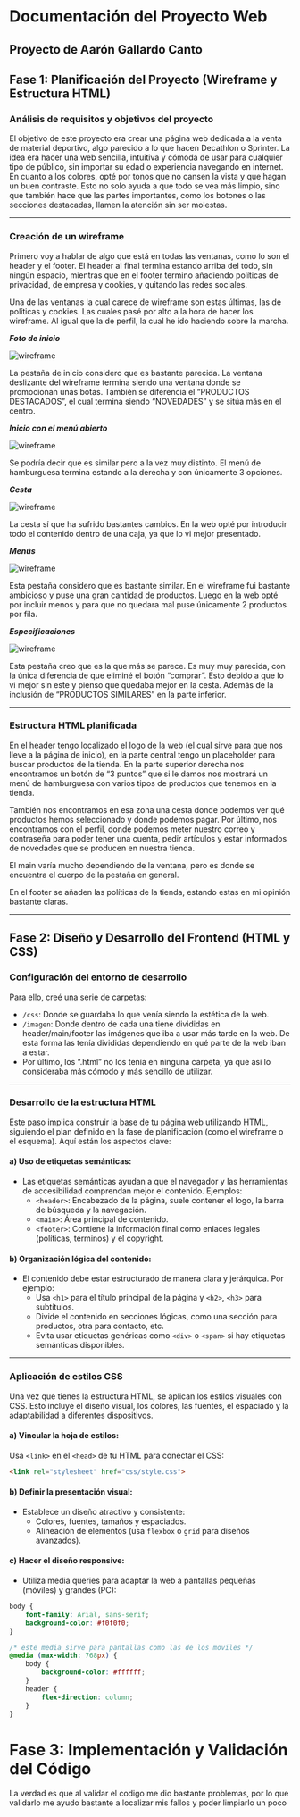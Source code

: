 # Documentación del Proyecto Web

## Proyecto de Aarón Gallardo Canto

## Fase 1: Planificación del Proyecto (Wireframe y Estructura HTML)

### Análisis de requisitos y objetivos del proyecto
El objetivo de este proyecto era crear una página web dedicada a la venta de material deportivo, algo parecido a lo que hacen Decathlon o Sprinter. La idea era hacer una web sencilla, intuitiva y cómoda de usar para cualquier tipo de público, sin importar su edad o experiencia navegando en internet. En cuanto a los colores, opté por tonos que no cansen la vista y que hagan un buen contraste. Esto no solo ayuda a que todo se vea más limpio, sino que también hace que las partes importantes, como los botones o las secciones destacadas, llamen la atención sin ser molestas.

---

### Creación de un wireframe

Primero voy a hablar de algo que está en todas las ventanas, como lo son el header y el footer. El header al final termina estando arriba del todo, sin ningún espacio, mientras que en el footer termino añadiendo políticas de privacidad, de empresa y cookies, y quitando las redes sociales.

Una de las ventanas la cual carece de wireframe son estas últimas, las de políticas y cookies. Las cuales pasé por alto a la hora de hacer los wireframe. Al igual que la de perfil, la cual he ido haciendo sobre la marcha.

**_Foto de inicio_**

![wireframe](imagen/readme/Inicio%20.png)

La pestaña de inicio considero que es bastante parecida. La ventana deslizante del wireframe termina siendo una ventana donde se promocionan unas botas. También se diferencia el “PRODUCTOS DESTACADOS”, el cual termina siendo “NOVEDADES” y se sitúa más en el centro.

**_Inicio con el menú abierto_**

![wireframe](imagen/readme/Inicio%20con%20menu%20abierto.png)

Se podría decir que es similar pero a la vez muy distinto. El menú de hamburguesa termina estando a la derecha y con únicamente 3 opciones.

**_Cesta_**

![wireframe](imagen/readme/Modelos%20de%20un%20producto%20copy.png)

La cesta sí que ha sufrido bastantes cambios. En la web opté por introducir todo el contenido dentro de una caja, ya que lo vi mejor presentado.

**_Menús_**

![wireframe](imagen/readme/Modelos%20de%20un%20producto.png)

Esta pestaña considero que es bastante similar. En el wireframe fui bastante ambicioso y puse una gran cantidad de productos. Luego en la web opté por incluir menos y para que no quedara mal puse únicamente 2 productos por fila.

**_Especificaciones_**

![wireframe](imagen/readme/Espicificaciones%20del%20producto.png)

Esta pestaña creo que es la que más se parece. Es muy muy parecida, con la única diferencia de que eliminé el botón “comprar”. Esto debido a que lo vi mejor sin este y pienso que quedaba mejor en la cesta. Además de la inclusión de “PRODUCTOS SIMILARES” en la parte inferior.

---

### Estructura HTML planificada
En el header tengo localizado el logo de la web (el cual sirve para que nos lleve a la página de inicio), en la parte central tengo un placeholder para buscar productos de la tienda. En la parte superior derecha nos encontramos un botón de “3 puntos” que si le damos nos mostrará un menú de hamburguesa con varios tipos de productos que tenemos en la tienda.

También nos encontramos en esa zona una cesta donde podemos ver qué productos hemos seleccionado y donde podemos pagar. Por último, nos encontramos con el perfil, donde podemos meter nuestro correo y contraseña para poder tener una cuenta, pedir artículos y estar informados de novedades que se producen en nuestra tienda.

El main varía mucho dependiendo de la ventana, pero es donde se encuentra el cuerpo de la pestaña en general.

En el footer se añaden las políticas de la tienda, estando estas en mi opinión bastante claras.

---

## Fase 2: Diseño y Desarrollo del Frontend (HTML y CSS)

### Configuración del entorno de desarrollo
Para ello, creé una serie de carpetas:
- `/css`: Donde se guardaba lo que venía siendo la estética de la web.
- `/imagen`: Donde dentro de cada una tiene divididas en header/main/footer las imágenes que iba a usar más tarde en la web. De esta forma las tenía divididas dependiendo en qué parte de la web iban a estar.
- Por último, los “.html” no los tenía en ninguna carpeta, ya que así lo consideraba más cómodo y más sencillo de utilizar.

---

### Desarrollo de la estructura HTML
Este paso implica construir la base de tu página web utilizando HTML, siguiendo el plan definido en la fase de planificación (como el wireframe o el esquema). Aquí están los aspectos clave:

#### a) Uso de etiquetas semánticas:
- Las etiquetas semánticas ayudan a que el navegador y las herramientas de accesibilidad comprendan mejor el contenido. Ejemplos:
    - `<header>`: Encabezado de la página, suele contener el logo, la barra de búsqueda y la navegación.
    - `<main>`: Área principal de contenido.
    - `<footer>`: Contiene la información final como enlaces legales (políticas, términos) y el copyright.

#### b) Organización lógica del contenido:
- El contenido debe estar estructurado de manera clara y jerárquica. Por ejemplo:
    - Usa `<h1>` para el título principal de la página y `<h2>`, `<h3>` para subtítulos.
    - Divide el contenido en secciones lógicas, como una sección para productos, otra para contacto, etc.
    - Evita usar etiquetas genéricas como `<div>` o `<span>` si hay etiquetas semánticas disponibles.

---

### Aplicación de estilos CSS
Una vez que tienes la estructura HTML, se aplican los estilos visuales con CSS. Esto incluye el diseño visual, los colores, las fuentes, el espaciado y la adaptabilidad a diferentes dispositivos.

#### a) Vincular la hoja de estilos:
Usa `<link>` en el `<head>` de tu HTML para conectar el CSS:
```html
<link rel="stylesheet" href="css/style.css">
```
#### b) Definir la presentación visual:
- Establece un diseño atractivo y consistente:
  - Colores, fuentes, tamaños y espaciados.
  - Alineación de elementos (usa `flexbox` o `grid` para diseños avanzados).

#### c) Hacer el diseño responsive:
- Utiliza media queries para adaptar la web a pantallas pequeñas (móviles) y grandes (PC):
```css
body {
    font-family: Arial, sans-serif;
    background-color: #f0f0f0;
}

/* este media sirve para pantallas como las de los moviles */
@media (max-width: 768px) {
    body {
        background-color: #ffffff;
    }
    header {
        flex-direction: column;
    }
}
```
# Fase 3: Implementación y Validación del Código

La verdad es que al validar el codigo me dio bastante problemas, por lo que validarlo me ayudo bastante a localizar mis fallos y poder limpiarlo un poco
